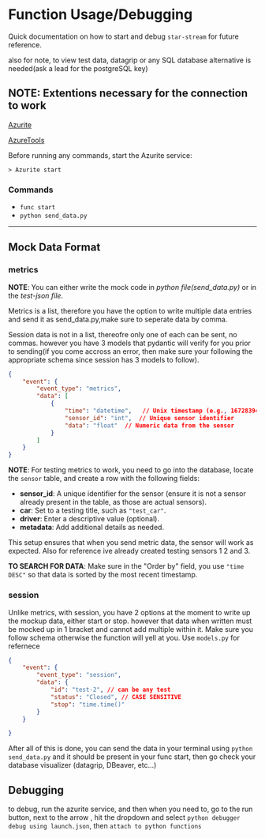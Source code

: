 # Function Usage/Debugging

Quick documentation on how to start and debug `star-stream` for future reference.

also for note, to view test data, datagrip or any SQL 
database alternative is needed(ask a lead for the postgreSQL key)

## NOTE: Extentions necessary for  the connection to work 

[Azurite](https://marketplace.visualstudio.com/items?itemName=Azurite.azurite)

[AzureTools](https://marketplace.visualstudio.com/items?itemName=ms-vscode.vscode-node-azure-pack) 

Before running any commands, start the Azurite service:

`> Azurite start`

### Commands

- `func start`
- `python send_data.py`

---



## Mock Data Format


### metrics

**NOTE**: You can either write the mock code in *python file(send_data.py)* or in the *test-json file*.

 Metrics is a list, therefore you have the option to write multiple data entries and send it as send_data.py,make sure to seperate data by comma.

Session data is not in a list, thereofre only one of each can be sent, no commas. however you have 3 models that pydantic will verify for you prior to sending(if you come accross an error, then make sure your following the appropriate schema since session has 3 models to follow).

```json
{
    "event": {
        "event_type": "metrics",
        "data": [
            {
                "time": "datetime",   // Unix timestamp (e.g., 1672839482.123)
                "sensor_id": "int",  // Unique sensor identifier
                "data": "float"  // Numeric data from the sensor
            }
        ]
    }
}
```
**NOTE**: For testing metrics to work, you need to go into the database, locate the `sensor` table, and create a row with the following fields:

- **sensor_id**: A unique identifier for the sensor (ensure it is not a sensor already present in the table, as those are actual sensors).
- **car**: Set to a testing title, such as `"test_car"`.
- **driver**: Enter a descriptive value (optional).
- **metadata**: Add additional details as needed.

This setup ensures that when you send metric data, the sensor will work as expected. Also for reference ive already created testing sensors 1 2 and 3. 

**TO SEARCH FOR DATA**: Make sure in the "Order by" field, you use `"time DESC"` so that data is sorted by the most recent timestamp.



### session

Unlike metrics, with session, you have 2 options at the moment to write up the mockup data, either start or stop. however that data when written must be mocked up in 1 bracket and cannot add multiple within it. Make sure you follow schema otherwise the function will yell at you. Use `models.py` for refernece

```json
{
    "event": {
        "event_type": "session",
        "data": {
            "id": "test-2", // can be any test
            "status": "Closed", // CASE SENSITIVE
            "stop": "time.time()"
        }
    }

}
```

After all of this is done, you can send the data in your terminal using `python send_data.py` and it should be present in your 
func start, then go check your database visualizer (datagrip, DBeaver, etc...)

## Debugging

to debug, run the azurite service, and then when you need to, go to the run button, next to the arrow , hit the dropdown and select `python debugger debug using launch.json`, then `attach to python functions`